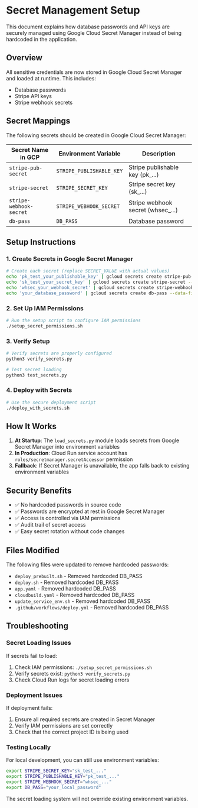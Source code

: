 # Secret Management Setup

This document explains how database passwords and API keys are securely managed using Google Cloud Secret Manager instead of being hardcoded in the application.

## Overview

All sensitive credentials are now stored in Google Cloud Secret Manager and loaded at runtime. This includes:

- Database passwords
- Stripe API keys
- Stripe webhook secrets

## Secret Mappings

The following secrets should be created in Google Cloud Secret Manager:

| Secret Name in GCP | Environment Variable | Description |
|-------------------|---------------------|-------------|
| `stripe-pub-secret` | `STRIPE_PUBLISHABLE_KEY` | Stripe publishable key (pk_...) |
| `stripe-secret` | `STRIPE_SECRET_KEY` | Stripe secret key (sk_...) |
| `stripe-webhook-secret` | `STRIPE_WEBHOOK_SECRET` | Stripe webhook secret (whsec_...) |
| `db-pass` | `DB_PASS` | Database password |

## Setup Instructions

### 1. Create Secrets in Google Secret Manager

```bash
# Create each secret (replace SECRET_VALUE with actual values)
echo 'pk_test_your_publishable_key' | gcloud secrets create stripe-pub-secret --data-file=-
echo 'sk_test_your_secret_key' | gcloud secrets create stripe-secret --data-file=-
echo 'whsec_your_webhook_secret' | gcloud secrets create stripe-webhook-secret --data-file=-
echo 'your_database_password' | gcloud secrets create db-pass --data-file=-
```

### 2. Set Up IAM Permissions

```bash
# Run the setup script to configure IAM permissions
./setup_secret_permissions.sh
```

### 3. Verify Setup

```bash
# Verify secrets are properly configured
python3 verify_secrets.py

# Test secret loading
python3 test_secrets.py
```

### 4. Deploy with Secrets

```bash
# Use the secure deployment script
./deploy_with_secrets.sh
```

## How It Works

1. **At Startup**: The `load_secrets.py` module loads secrets from Google Secret Manager into environment variables
2. **In Production**: Cloud Run service account has `roles/secretmanager.secretAccessor` permission
3. **Fallback**: If Secret Manager is unavailable, the app falls back to existing environment variables

## Security Benefits

- ✅ No hardcoded passwords in source code
- ✅ Passwords are encrypted at rest in Google Secret Manager
- ✅ Access is controlled via IAM permissions
- ✅ Audit trail of secret access
- ✅ Easy secret rotation without code changes

## Files Modified

The following files were updated to remove hardcoded passwords:

- `deploy_prebuilt.sh` - Removed hardcoded DB_PASS
- `deploy.sh` - Removed hardcoded DB_PASS  
- `app.yaml` - Removed hardcoded DB_PASS
- `cloudbuild.yaml` - Removed hardcoded DB_PASS
- `update_service_env.sh` - Removed hardcoded DB_PASS
- `.github/workflows/deploy.yml` - Removed hardcoded DB_PASS

## Troubleshooting

### Secret Loading Issues

If secrets fail to load:

1. Check IAM permissions: `./setup_secret_permissions.sh`
2. Verify secrets exist: `python3 verify_secrets.py`
3. Check Cloud Run logs for secret loading errors

### Deployment Issues

If deployment fails:

1. Ensure all required secrets are created in Secret Manager
2. Verify IAM permissions are set correctly
3. Check that the correct project ID is being used

### Testing Locally

For local development, you can still use environment variables:

```bash
export STRIPE_SECRET_KEY="sk_test_..."
export STRIPE_PUBLISHABLE_KEY="pk_test_..."
export STRIPE_WEBHOOK_SECRET="whsec_..."
export DB_PASS="your_local_password"
```

The secret loading system will not override existing environment variables.

